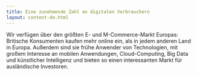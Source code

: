 ```yaml
---
title: Eine zunehmende Zahl an digitalen Verbrauchern
layout: content-de.html
---
```


Wir verfügen über den größten E- und M-Commerce-Markt Europas: Britische Konsumenten kaufen mehr online ein, als in jedem anderen Land in Europa. Außerdem sind sie frühe Anwender von Technologien, mit großem Interesse an mobilen Anwendungen, Cloud-Computing, Big Data und künstlicher Intelligenz und bieten so einen interessanten Markt für ausländische Investoren.